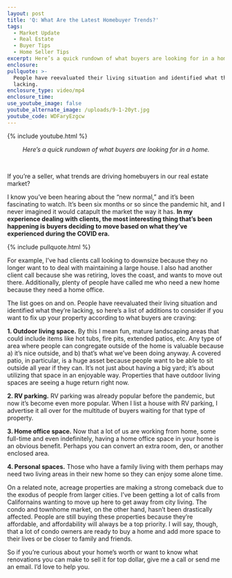 ```yaml
---
layout: post
title: 'Q: What Are the Latest Homebuyer Trends?'
tags:
  - Market Update
  - Real Estate
  - Buyer Tips
  - Home Seller Tips
excerpt: Here’s a quick rundown of what buyers are looking for in a home.
enclosure:
pullquote: >-
  People have reevaluated their living situation and identified what they’re
  lacking.
enclosure_type: video/mp4
enclosure_time:
use_youtube_image: false
youtube_alternate_image: /uploads/9-1-20yt.jpg
youtube_code: WDFaryEzgcw
---
```


{% include youtube.html %}

<center><em>Here’s a quick rundown of what buyers are looking for in a home. </em></center>

&nbsp;

If you’re a seller, what trends are driving homebuyers in our real estate market?&nbsp;

I know you’ve been hearing about the “new normal,” and it’s been fascinating to watch. It’s been six months or so since the pandemic hit, and I never imagined it would catapult the market the way it has. **In my experience dealing with clients, the most interesting thing that’s been happening is buyers deciding to move based on what they’ve experienced during the COVID era.&nbsp;**

{% include pullquote.html %}

For example, I’ve had clients call looking to downsize because they no longer want to to deal with maintaining a large house. I also had another client call because she was retiring, loves the coast, and wants to move out there. Additionally, plenty of people have called me who need a new home because they need a home office.&nbsp;

The list goes on and on. People have reevaluated their living situation and identified what they’re lacking, so here’s a list of additions to consider if you want to fix up your property according to what buyers are craving:

**1\. Outdoor living space.** By this I mean fun, mature landscaping areas that could include items like hot tubs, fire pits, extended patios, etc. Any type of area where people can congregate outside of the home is valuable because a) it’s nice outside, and b) that’s what we’ve been doing anyway. A covered patio, in particular, is a huge asset because people want to be able to sit outside all year if they can. It’s not just about having a big yard; it’s about utilizing that space in an enjoyable way. Properties that have outdoor living spaces are seeing a huge return right now.&nbsp;

**2\. RV parking.** RV parking was already popular before the pandemic, but now it’s become even more popular. When I list a house with RV parking, I advertise it all over for the multitude of buyers waiting for that type of property.&nbsp;

**3\. Home office space.** Now that a lot of us are working from home, some full-time and even indefinitely, having a home office space in your home is an obvious benefit. Perhaps you can convert an extra room, den, or another enclosed area.&nbsp;

**4\. Personal spaces.** Those who have a family living with them perhaps may need two living areas in their new home so they can enjoy some alone time.&nbsp;

On a related note, acreage properties are making a strong comeback due to the exodus of people from larger cities. I’ve been getting a lot of calls from Californains wanting to move up here to get away from city living. The condo and townhome market, on the other hand, hasn’t been drastically affected. People are still buying these properties because they’re affordable, and affordability will always be a top priority. I will say, though, that a lot of condo owners are ready to buy a home and add more space to their lives or be closer to family and friends.&nbsp;

So if you’re curious about your home’s worth or want to know what renovations you can make to sell it for top dollar, give me a call or send me an email. I’d love to help you.

&nbsp;